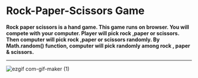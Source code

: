 # Rock-Paper-Scissors Game

**Rock paper scissors is a hand game. This game runs on browser. You will compete with your computer. Player will pick rock ,paper or scissors. Then computer will pick rock ,paper or scissors randomly. By Math.random() function, computer will pick  randomly among rock , paper & scissors.** 

<hr>

![ezgif com-gif-maker (1)](https://user-images.githubusercontent.com/52861859/118785278-8893a900-b8b2-11eb-8007-ba49ae9702df.gif)

